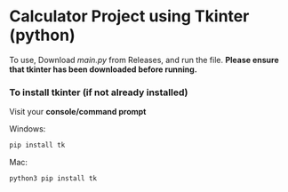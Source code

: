# Calculator Project using Tkinter (python)
To use, Download *main.py* from Releases, and run the file.
**Please ensure that tkinter has been downloaded before running.**

### To install tkinter (if not already installed)
Visit your **console/command prompt**

Windows:
```ps
pip install tk
```

Mac:
```
python3 pip install tk
```
